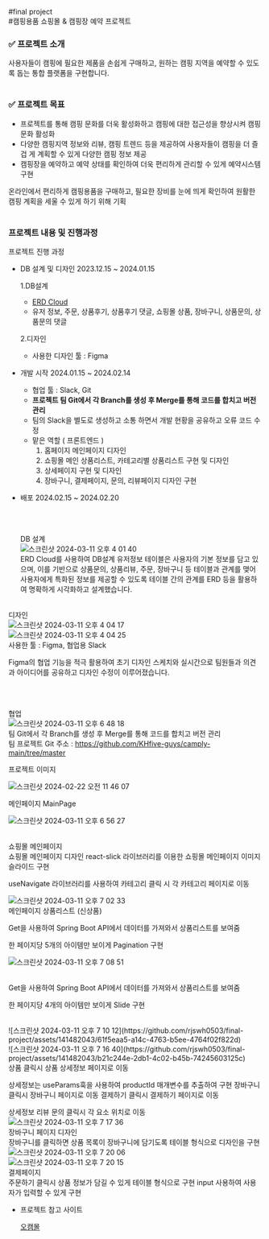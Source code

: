 #final project
<br>
#캠핑용품 쇼핑몰 & 캠핑장 예약 프로젝트
<br>

### ✅ 프로젝트 소개

사용자들이 캠핑에 필요한 제품을 손쉽게 구매하고, 원하는 캠핑 지역을 예약할 수 있도록 돕는 통합 플랫폼을 구현합니다.
<br><br>

### ✅ 프로젝트 목표

- 프로젝트를 통해 캠핑 문화를 더욱 활성화하고 캠핑에 대한 접근성을 향상시켜 캠핑 문화 활성화
- 다양한 캠핑지역 정보와 리뷰, 캠핑 트렌드 등을 제공하여 사용자들이 캠핑을 더 즐겁 게 계획할 수 있게 다양한 캠핑 정보 제공
- 캠핑장을 예약하고 예약 상태를 확인하여 더욱 편리하게 관리할 수 있게 예약시스템 구현

온라인에서 편리하게 캠핑용품을 구매하고, 필요한 장비를 눈에 띄게 확인하여 원활한 캠핑 계획을 세울 수 있게 하기 위해 기획 
<br>
<br>

### 프로젝트 내용 및 진행과정

프로젝트 진행 과정

- DB 설계 및 디자인  2023.12.15 ~ 2024.01.15
    
    1.DB설계
    
    - [ERD Cloud](https://www.erdcloud.com/d/aKBDjiorgPLKk3mBz)
    - 유저 정보, 주문, 상품후기, 상품후기 댓글, 쇼핑몰 상품, 장바구니, 상품문의, 상품문의 댓글
    
    2.디자인
    
    - 사용한 디자인 툴 : Figma
    
- 개발 시작 2024.01.15 ~ 2024.02.14
    - 협업 툴 : Slack, Git
    - **프로젝트 팀 Git에서 각 Branch를 생성 후 Merge를 통해 코드를 합치고 버전 관리**
    - 팀의 Slack을 별도로 생성하고 소통 하면서 개발 현황을 공유하고 오류 코드 수정
    - 맡은 역할 ( 프론트엔드 )
        1. 홈페이지 메인페이지 디자인
        2. 쇼핑몰 메인 상품리스트, 카테고리별 상품리스트 구현 및 디자인
        3.  상세페이지 구현 및 디자인
        4.  장바구니, 결제페이지, 문의, 리뷰페이지 디자인 구현
- 배포 2024.02.15 ~ 2024.02.20


  <br>
  <br>
  
  DB 설계<br>
  ![스크린샷 2024-03-11 오후 4 01 40](https://github.com/rjswh0503/final-project/assets/141482043/4595d567-84c4-4efd-9c1e-a0baaf0bf16b)<br>
  ERD Cloud를 사용하여 DB설계
유저정보 테이블은 사용자의 기본 정보를 담고 있으며, 이를 기반으로 상품문의, 상품리뷰, 주문, 장바구니 등 테이블과 관계를 맺어 사용자에게 특화된 정보를 제공할 수 있도록 테이블 간의 관계를 ERD 등을 활용하여 명확하게 시각화하고 설계했습니다.
<br><br>

디자인<br>
![스크린샷 2024-03-11 오후 4 04 17](https://github.com/rjswh0503/final-project/assets/141482043/4d26fc0b-47f3-4598-b630-a926149c0227)
<br>
![스크린샷 2024-03-11 오후 4 04 25](https://github.com/rjswh0503/final-project/assets/141482043/0ffa9da7-f8a0-4a58-b2e6-93e86e3747f2)
<br>
사용한 툴 : Figma, 협업용 Slack

Figma의 협업 기능을 적극 활용하여 초기 디자인 스케치와 실시간으로 팀원들과 의견과 아이디어를 공유하고 디자인 수정이 이루어졌습니다.

<br><br>

협업<br>
![스크린샷 2024-03-11 오후 6 48 18](https://github.com/rjswh0503/final-project/assets/141482043/7c3d9fd6-d340-4fb8-b68b-e1bfe79b2f26)
<br>
팀 Git에서 각 Branch를 생성 후 Merge를 통해 코드를 합치고 버전 관리
<br>
팀 프로젝트 Git 주소 : https://github.com/KHfive-guys/camply-main/tree/master
<br>



프로젝트 이미지<br>

![스크린샷 2024-02-22 오전 11 46 07](https://github.com/rjswh0503/rjswh0503/assets/141482043/cc115137-5751-467a-84e3-7938b8e4e521)<br>

메인페이지 MainPage
<br>


![스크린샷 2024-03-11 오후 6 56 27](https://github.com/rjswh0503/final-project/assets/141482043/b0483a81-2273-48a6-b495-89ee861c3b9b)

<br>
쇼핑몰 메인페이지<br>
쇼핑몰 메인페이지 디자인 
react-slick 라이브러리를 이용한 쇼핑몰 메인페이지 이미지 슬라이드 구현

useNavigate 라이브러리를 사용하여 카테고리 클릭 시 각 카테고리 페이지로 이동
<br>

![스크린샷 2024-03-11 오후 7 02 33](https://github.com/rjswh0503/final-project/assets/141482043/8034e49b-711b-439e-9bda-971ffd62a44b)
<br>
메인페이지 상품리스트 (신상품)

Get을 사용하여 Spring Boot API에서 데이터를 가져와서 상품리스트를 보여줌

한 페이지당 5개의 아이템만 보이게 Pagination 구현
<br>

![스크린샷 2024-03-11 오후 7 08 51](https://github.com/rjswh0503/final-project/assets/141482043/53f57d8f-27bf-426c-99ed-95c1039e3ed0)

<br>
Get을 사용하여 Spring Boot API에서 데이터를 가져와서 상품리스트를 보여줌

한 페이지당 4개의 아이템만 보이게 Slide 구현

<br>
![스크린샷 2024-03-11 오후 7 10 12](https://github.com/rjswh0503/final-project/assets/141482043/61f5eaa5-a14c-4763-b5ee-4764f02f822d)
<br>
![스크린샷 2024-03-11 오후 7 16 40](https://github.com/rjswh0503/final-project/assets/141482043/b21c244e-2db1-4c02-b45b-74245603125c)
<br>
상품 클릭시 상품 상세정보 페이지로 이동

상세정보는  useParams훅을 사용하여 productId 매개변수를 추출하여 구현
장바구니 클릭시 장바구니 페이지로 이동
결제하기 클릭시 결제하기 페이지로 이동 

상세정보 리뷰 문의 클릭시 각 요소 위치로 이동
<br>
![스크린샷 2024-03-11 오후 7 17 36](https://github.com/rjswh0503/final-project/assets/141482043/de01bcef-eb83-47e1-a4af-8ed9edb88574)
<br>
장바구니 페이지 디자인
<br>
장바구니를 클릭하면 상품 목록이 장바구니에 담기도록 테이블 형식으로 디자인을 구현
<br>
![스크린샷 2024-03-11 오후 7 20 06](https://github.com/rjswh0503/final-project/assets/141482043/a54defd8-c8ff-43e5-98a3-7cbb6edc6d01)
<br>
![스크린샷 2024-03-11 오후 7 20 15](https://github.com/rjswh0503/final-project/assets/141482043/5814a104-2dc5-4be9-b6f6-2f979e839b2f)
<br>
결제페이지
<br>
주문하기 클릭시 상품 정보가 담길 수 있게 테이블 형식으로 구현 
 input 사용하여 사용자가 입력할 수 있게 구현
 <br>

 - 프로젝트 참고 사이트
    
    [오캠몰](https://www.ocamall.com/)
   
